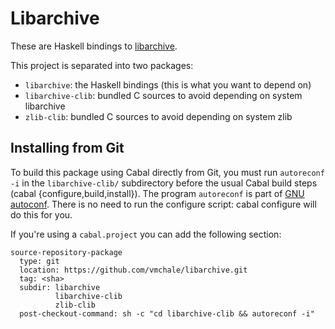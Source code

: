# Libarchive

These are Haskell bindings to [libarchive](https://github.com/libarchive/libarchive).

This project is separated into two packages:

* `libarchive`: the Haskell bindings (this is what you want to depend on)
* `libarchive-clib`: bundled C sources to avoid depending on system libarchive
* `zlib-clib`: bundled C sources to avoid depending on system zlib

## Installing from Git

To build this package using Cabal directly from Git, you must run `autoreconf -i`
in the `libarchive-clib/` subdirectory before the usual Cabal build steps
(cabal {configure,build,install}). The program `autoreconf` is part of
[GNU autoconf](https://www.gnu.org/software/autoconf/). There is no need to
run the configure script: cabal configure will do this for you.

If you're using a `cabal.project` you can add the following section:

```
source-repository-package
  type: git
  location: https://github.com/vmchale/libarchive.git
  tag: <sha>
  subdir: libarchive
          libarchive-clib
          zlib-clib
  post-checkout-command: sh -c "cd libarchive-clib && autoreconf -i"
```


